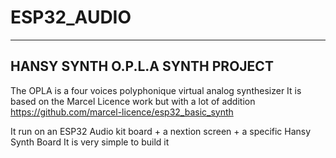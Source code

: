 # ESP32_AUDIO
----------------------------------------------------------------------------
HANSY SYNTH O.P.L.A SYNTH PROJECT
----------------------------------------------------------------------------
The OPLA is a four voices polyphonique virtual analog synthesizer
It is based on the Marcel Licence work but with a lot of addition
https://github.com/marcel-licence/esp32_basic_synth

It run on an ESP32 Audio kit board + a nextion screen + a specific Hansy Synth Board
It is very simple to build it
